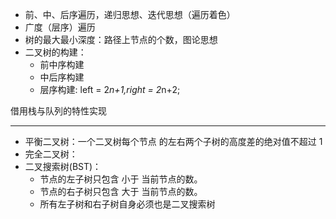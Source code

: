 - 前、中、后序遍历，递归思想、迭代思想（遍历着色）
- 广度（层序）遍历
- 树的最大最小深度：路径上节点的个数，图论思想
- 二叉树的构建：
  - 前中序构建
  - 中后序构建
  - 层序构建: left = 2*n+1,right = 2*n+2;

借用栈与队列的特性实现

---

- 平衡二叉树：一个二叉树每个节点 的左右两个子树的高度差的绝对值不超过 1 
- 完全二叉树：
- 二叉搜索树(BST)：
  - 节点的左子树只包含 小于 当前节点的数。
  - 节点的右子树只包含 大于 当前节点的数。
  - 所有左子树和右子树自身必须也是二叉搜索树